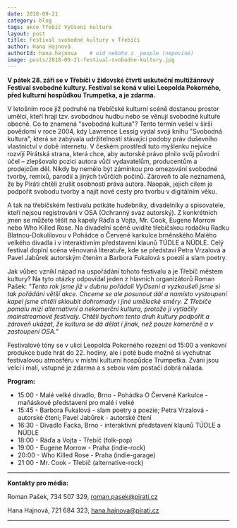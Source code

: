 ```yaml
---
date: 2018-09-21
category: blog
tags: akce Třebíč VyOsení kultura
layout: post
title: Festival svobodné kultury v Třebíči
author: Hana Hajnová
authorId: hana.hajnova    # uid nekoho z _people (nepoviné)
image: posts/2018-09-21-festival-svobodne-kultury.jpg
---
```


**V pátek 28. září se v Třebíči v židovské čtvrti uskuteční multižánrový Festival svobodné kultury. Festival se koná v ulici Leopolda Pokorného, před kulturní hospůdkou Trumpetka, a je zdarma.**

V letošním roce již podruhé na třebíčské kulturní scéně dostanou prostor umělci, kteří hrají tzv. svobodnou hudbu nebo se věnují svobodné kultuře obecně. Co to znamená "svobodná kultura"? Tento termín vešel v širší povědomí v roce 2004, kdy Lawrence Lessig vydal svoji knihu "Svobodná kultura", která se zabývala udržitelností stávající podoby práv duševního vlastnictví v době internetu. V českém prostředí tuto myšlenku nejvíce rozvíjí Pirátská strana, která chce, aby autorské právo plnilo svůj původní účel – zlepšovalo pozici autora vůči vydavatelům, producentům a prodejcům děl. Nikdy by nemělo být záminkou pro omezování svobodné tvorby, remixů, parodií a jiných tvůrčích počinů. Zároveň to ale neznamená, že by Piráti chtěli zrušit osobností práva autora. Naopak, jejich cílem je podpořit svobodu tvorby a najít nové cesty pro tvorbu v digitálním věku. 

A tak na třebíčském festivalu potkáte hudebníky, divadelníky a spisovatele, kteří nejsou registrováni v OSA (Ochranný svaz autorský). Z konkrétních jmen se můžete těšit na kapely Ráďa a Vojta, Mr. Cook, Eugene Morrow nebo Who Killed Rose. Na divadelní scéně uvidíte třebíčskou rodačku Radku Blatnou-Dokulilovou v Pohádce o Červené karkulce brněnského Malého velkého divadla i v interaktivním představení klaunů TÚDLE a NÚDLE. Celý festival doplní scéna věnovaná literatuře, kde se představí Petra Vrzalová a Pavel Jabůrek autorským čtením a Barbora Fukalová s poezií a slam poetry. 

Jak vůbec vznikl nápad na uspořádání tohoto festivalu a je Třebíč městem kultury? Na tyto otázky odpovídal jeden z hlavních organizátorů Roman Pašek: _"Tento rok jsme již v dubnu pořádali VyOsení a vyzkoušeli jsme si tak pořádání větší akce. Chceme se ale posunout dál a namísto vystoupení kapel jsme chtěli skloubit dohromady i jiné umělecké směry.  Z Třebíče pomalu mizí alternativní a nekomerční kultura, protože ji vytlačily mainstreamové festivaly. Chtěli bychom tento druh kultury podpořit a zároveň ukázat, že kultura se dá dělat i jinak, než pouze komerčně a v zastoupení OSA."_

Festivalové tóny se v ulici Leopolda Pokorného rozezní od 15:00 a venkovní produkce bude hrát do 22. hodiny, ale i poté bude možné si vychutnat festivalovou atmosféru v místní kulturní hospůdce Trumpetka. Zváni jsou velcí i malí, vstupné je zdarma a s sebou vám postačí dobrá nálada. 

**Program:**
* 15:00 - Malé velké divadlo, Brno - Pohádka  O Červené Karkulce - maňáskové představení pro malé i velké
* 15:45 -  Barbora Fukalová - slam poetry a poezie; Petra Vrzalová - autorské čtení; Pavel Jabůrek - autorské čtení
* 16:30 - Divadlo Facka, Brno - interaktivní představení klaunů TÚDLE a NÚDLE
* 18:00 - Ráďa a Vojta - Třebíč (folk-pop)
* 19:00 - Eugene Morrow - Praha (indie-rock)
* 20:00 - Who Killed Rose - Praha (indie-garage)
* 21:00 - Mr. Cook - Třebíč (alternative-rock)  

---

**Kontakty pro média:**

Roman Pašek, 734 507 329, roman.pasek@pirati.cz

Hana Hajnová, 721 684 323, hana.hajnova@pirati.cz

---

